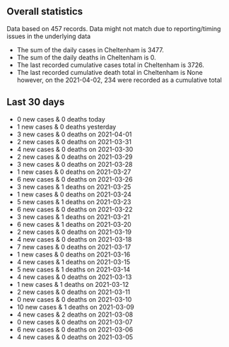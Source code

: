 <!-- summary_marker starts -->
## Overall statistics

 Data based on 457 records. Data might not match due to reporting/timing issues in the underlying data

- The sum of the daily cases in Cheltenham is 3477.
- The sum of the daily deaths in Cheltenham is 0.
- The last recorded cumulative cases total in Cheltenham is 3726.
- The last recorded cumulative death total in Cheltenham is None however, on the 2021-04-02, 234 were recorded as a cumulative total

## Last 30 days

- 0 new cases & 0 deaths today
- 1 new cases & 0 deaths yesterday
- 3 new cases & 0 deaths on 2021-04-01
- 2 new cases & 0 deaths on 2021-03-31
- 4 new cases & 0 deaths on 2021-03-30
- 2 new cases & 0 deaths on 2021-03-29
- 3 new cases & 0 deaths on 2021-03-28
- 1 new cases & 0 deaths on 2021-03-27
- 6 new cases & 0 deaths on 2021-03-26
- 3 new cases & 1 deaths on 2021-03-25
- 1 new cases & 0 deaths on 2021-03-24
- 5 new cases & 1 deaths on 2021-03-23
- 6 new cases & 0 deaths on 2021-03-22
- 3 new cases & 1 deaths on 2021-03-21
- 6 new cases & 1 deaths on 2021-03-20
- 2 new cases & 0 deaths on 2021-03-19
- 4 new cases & 0 deaths on 2021-03-18
- 7 new cases & 0 deaths on 2021-03-17
- 1 new cases & 0 deaths on 2021-03-16
- 4 new cases & 1 deaths on 2021-03-15
- 5 new cases & 1 deaths on 2021-03-14
- 4 new cases & 0 deaths on 2021-03-13
- 1 new cases & 1 deaths on 2021-03-12
- 2 new cases & 0 deaths on 2021-03-11
- 0 new cases & 0 deaths on 2021-03-10
- 10 new cases & 1 deaths on 2021-03-09
- 4 new cases & 2 deaths on 2021-03-08
- 0 new cases & 0 deaths on 2021-03-07
- 6 new cases & 0 deaths on 2021-03-06
- 4 new cases & 0 deaths on 2021-03-05

<!-- summary_marker ends -->
